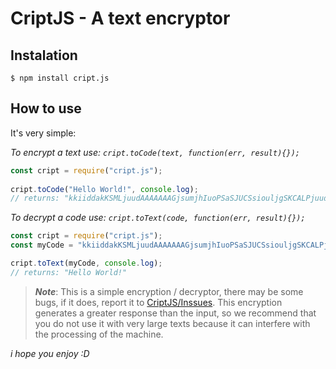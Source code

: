 # CriptJS - A text encryptor

## Instalation

```
$ npm install cript.js
```

## How to use

It's very simple:

_To encrypt a text use: `cript.toCode(text, function(err, result){});`_

```javascript
const cript = require("cript.js");
 
cript.toCode("Hello World!", console.log);
// returns: "kkiiddakKSMLjuudAAAAAAAGjsumjhIuoPSaSJUCSsiouljgSKCALPjuudAAmeOlHOkishcj"
```

_To decrypt a code use: `cript.toText(code, function(err, result){});`_

```javascript
const cript = require("cript.js");
const myCode = "kkiiddakKSMLjuudAAAAAAAGjsumjhIuoPSaSJUCSsiouljgSKCALPjuudAAmeOlHOkishcj"

cript.toText(myCode, console.log);
// returns: "Hello World!"
```

> ***Note***: This is a simple encryption / decryptor, there may be some bugs, if it does, report it to [CriptJS/Inssues](https://github.com/DablioZe/cript.js/issues). This encryption generates a greater response than the input, so we recommend that you do not use it with very large texts because it can interfere with the processing of the machine.

_i hope you enjoy :D_